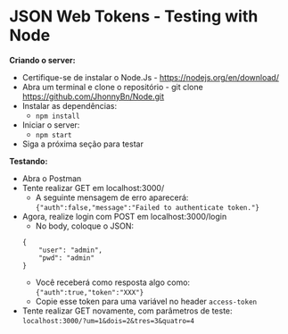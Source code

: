 # JSON Web Tokens - Testing with Node

**Criando o server:**

- Certifique-se de instalar o Node.Js - https://nodejs.org/en/download/
- Abra um terminal e clone o repositório - git clone https://github.com/JhonnyBn/Node.git
- Instalar as dependências:
    - `npm install`
- Iniciar o server:
    - `npm start`
- Siga a próxima seção para testar

**Testando:**
- Abra o Postman
- Tente realizar GET em localhost:3000/
    - A seguinte mensagem de erro aparecerá: `{"auth":false,"message":"Failed to authenticate token."}`
- Agora, realize login com POST em localhost:3000/login
    - No body, coloque o JSON:
    ```
    {
        "user": "admin",
        "pwd": "admin"
    }
    ```
    - Você receberá como resposta algo como: `{"auth":true,"token":"XXX"}`
    - Copie esse token para uma variável no header `access-token`
- Tente realizar GET novamente, com parâmetros de teste: `localhost:3000/?um=1&dois=2&tres=3&quatro=4`